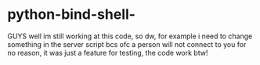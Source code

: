 # python-bind-shell-

GUYS well im still working at this code, so dw, for example i need to change something in the server script bcs ofc a person will not connect to you for no reason,
it was just a feature for testing, the code work btw! 

